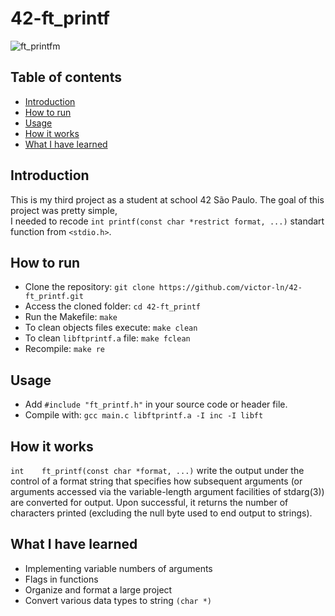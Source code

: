 # 42-ft_printf

![ft_printfm](https://user-images.githubusercontent.com/81260589/183134464-29c8c081-0ef4-476d-a9bf-d6b0953bd40e.png)

## Table of contents

- [Introduction](#Introduction)
- [How to run](#How-to-run)
- [Usage](#Usage)
- [How it works](#How-it-works)
- [What I have learned](#What-I-have-learned)

## Introduction
This is my third project as a student at school 42 São Paulo. 
The goal of this project was pretty simple, <br> I needed to recode `int printf(const char *restrict format, ...)` standart function from `<stdio.h>`.

## How to run

- Clone the repository:
`git clone https://github.com/victor-ln/42-ft_printf.git`
- Access the cloned folder:
`cd 42-ft_printf`
- Run the Makefile:
`make`
- To clean objects files execute:
`make clean`
- To clean `libftprintf.a` file:
`make fclean`
- Recompile:
`make re`

## Usage

- Add `#include "ft_printf.h"` in your source code or header file.
- Compile with:
``gcc main.c libftprintf.a -I inc -I libft``

## How it works

`int	ft_printf(const char *format, ...)` write the output under the control of a
format string that specifies how subsequent arguments (or
arguments accessed via the variable-length argument facilities of
stdarg(3)) are converted for output. Upon successful, it returns the number of characters printed 
(excluding the null byte used to end output to strings).

## What I have learned

- Implementing variable numbers of arguments
- Flags in functions
- Organize and format a large project
- Convert various data types to string `(char *)`
